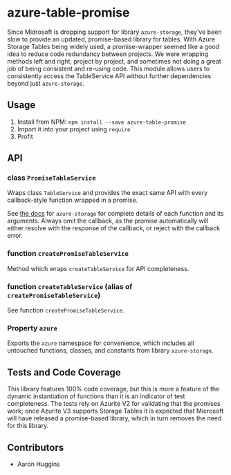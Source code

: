 # azure-table-promise

Since Midrosoft is dropping support for library `azure-storage`, they've been slow to provide an updated, promise-based library for tables. With Azure Storage Tables being widely used, a promise-wrapper seemed like a good idea to reduce code redundancy between projects. We were wrapping methods left and right, project by project, and sometimes not doing a great job of being consistent and re-using code. This module allows users to consistently access the TableService API without further dependencies beyond just `azure-storage`.

## Usage

1. Install from NPM: `npm install --save azure-table-promise`
2. Import it into your project using `require`
3. Profit

## API

### class `PromiseTableService`

Wraps class `TableService` and provides the exact same API with every callback-style function wrapped in a promise.

See [the docs](https://azure.github.io/azure-storage-node/TableService.html) for `azure-storage` for complete details of each function and its arguments. Always omit the callback, as the promise automatically will either resolve with the response of the callback, or reject with the callback error.

### function `createPromiseTableService`

Method which wraps `createTableService` for API completeness.

### function `createTableService` (alias of `createPromiseTableService`)

See function `createPromiseTableService`.

### Property `azure`

Exports the `azure` namespace for convenience, which includes all untouched functions, classes, and constants from library `azure-storage`.

## Tests and Code Coverage

This library features 100% code coverage, but this is more a feature of the dynamic instantiation of functions than it is an indicator of test completeness. The tests rely on Azurite V2 for validating that the promises work; once Azurite V3 supports Storage Tables it is expected that Microsoft will have released a promise-based library, which in turn removes the need for this library.

## Contributors

- Aaron Huggins
